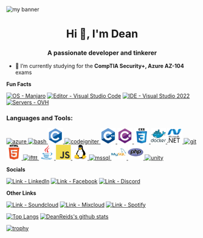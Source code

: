 <p align=”center”>
  <img width="1315" height="299" src="https://user-images.githubusercontent.com/5481657/173151016-8c95f6e2-163d-4b23-8cb4-4473d2286dfd.png" alt="my banner">   
</p>

<h1 align="center">Hi 👋, I'm Dean</h1>
<h3 align="center">A passionate developer and tinkerer</h3>

- 🌱 I’m currently studying for the **CompTIA Security+, Azure AZ-104** exams

**Fun Facts**

[![OS - Manjaro](https://img.shields.io/badge/OS-Manjaro-ff0066?style=for-the-badge&logo=manjaro)](https://manjaro.org)
[![Editor - Visual Studio Code](https://img.shields.io/badge/Editor-VS%20Code-ff0066?style=for-the-badge&logo=visual-studio-code)](https://code.visualstudio.com/)
[![IDE - Visual Studio 2022](https://img.shields.io/badge/IDE-Visual%20Studio-ff0066?style=for-the-badge&logo=visualstudio)](https://visualstudio.microsoft.com/)
[![Servers - OVH](https://img.shields.io/badge/Servers-OVH-ff0066?style=for-the-badge&logo=server-fault)](www.ovhcloud.com)

<h3 align="left">Languages and Tools:</h3>
<p align="left"> <a href="https://azure.microsoft.com/en-in/" target="_blank" rel="noreferrer"> <img src="https://www.vectorlogo.zone/logos/microsoft_azure/microsoft_azure-icon.svg" alt="azure" width="40" height="40"/> </a> <a href="https://www.gnu.org/software/bash/" target="_blank" rel="noreferrer"> <img src="https://www.vectorlogo.zone/logos/gnu_bash/gnu_bash-icon.svg" alt="bash" width="40" height="40"/> </a> <a href="https://www.cprogramming.com/" target="_blank" rel="noreferrer"> <img src="https://raw.githubusercontent.com/devicons/devicon/master/icons/c/c-original.svg" alt="c" width="40" height="40"/> </a> <a href="https://codeigniter.com" target="_blank" rel="noreferrer"> <img src="https://cdn.worldvectorlogo.com/logos/codeigniter.svg" alt="codeigniter" width="40" height="40"/> </a> <a href="https://www.w3schools.com/cpp/" target="_blank" rel="noreferrer"> <img src="https://raw.githubusercontent.com/devicons/devicon/master/icons/cplusplus/cplusplus-original.svg" alt="cplusplus" width="40" height="40"/> </a> <a href="https://www.w3schools.com/cs/" target="_blank" rel="noreferrer"> <img src="https://raw.githubusercontent.com/devicons/devicon/master/icons/csharp/csharp-original.svg" alt="csharp" width="40" height="40"/> </a> <a href="https://www.w3schools.com/css/" target="_blank" rel="noreferrer"> <img src="https://raw.githubusercontent.com/devicons/devicon/master/icons/css3/css3-original-wordmark.svg" alt="css3" width="40" height="40"/> </a> <a href="https://www.docker.com/" target="_blank" rel="noreferrer"> <img src="https://raw.githubusercontent.com/devicons/devicon/master/icons/docker/docker-original-wordmark.svg" alt="docker" width="40" height="40"/> </a> <a href="https://dotnet.microsoft.com/" target="_blank" rel="noreferrer"> <img src="https://raw.githubusercontent.com/devicons/devicon/master/icons/dot-net/dot-net-original-wordmark.svg" alt="dotnet" width="40" height="40"/> </a> <a href="https://git-scm.com/" target="_blank" rel="noreferrer"> <img src="https://www.vectorlogo.zone/logos/git-scm/git-scm-icon.svg" alt="git" width="40" height="40"/> </a> <a href="https://www.w3.org/html/" target="_blank" rel="noreferrer"> <img src="https://raw.githubusercontent.com/devicons/devicon/master/icons/html5/html5-original-wordmark.svg" alt="html5" width="40" height="40"/> </a> <a href="https://ifttt.com/" target="_blank" rel="noreferrer"> <img src="https://www.vectorlogo.zone/logos/ifttt/ifttt-ar21.svg" alt="ifttt" width="40" height="40"/> </a> <a href="https://www.java.com" target="_blank" rel="noreferrer"> <img src="https://raw.githubusercontent.com/devicons/devicon/master/icons/java/java-original.svg" alt="java" width="40" height="40"/> </a> <a href="https://developer.mozilla.org/en-US/docs/Web/JavaScript" target="_blank" rel="noreferrer"> <img src="https://raw.githubusercontent.com/devicons/devicon/master/icons/javascript/javascript-original.svg" alt="javascript" width="40" height="40"/> </a> <a href="https://www.linux.org/" target="_blank" rel="noreferrer"> <img src="https://raw.githubusercontent.com/devicons/devicon/master/icons/linux/linux-original.svg" alt="linux" width="40" height="40"/> </a> <a href="https://www.microsoft.com/en-us/sql-server" target="_blank" rel="noreferrer"> <img src="https://www.svgrepo.com/show/303229/microsoft-sql-server-logo.svg" alt="mssql" width="40" height="40"/> </a> <a href="https://www.mysql.com/" target="_blank" rel="noreferrer"> <img src="https://raw.githubusercontent.com/devicons/devicon/master/icons/mysql/mysql-original-wordmark.svg" alt="mysql" width="40" height="40"/> </a> <a href="https://www.php.net" target="_blank" rel="noreferrer"> <img src="https://raw.githubusercontent.com/devicons/devicon/master/icons/php/php-original.svg" alt="php" width="40" height="40"/> </a> <a href="https://unity.com/" target="_blank" rel="noreferrer"> <img src="https://www.vectorlogo.zone/logos/unity3d/unity3d-icon.svg" alt="unity" width="40" height="40"/> </a> </p>

**Socials**

[![Link - LinkedIn](https://img.shields.io/badge/Social-LinkedIn-red?style=for-the-badge&logo=linkedin)](https://www.linkedin.com/in/dean-reid/)
[![Link - Facebook](https://img.shields.io/badge/Social-Facebook-red?style=for-the-badge&logo=facebook)](https://www.facebook.com/DeanDReid/)
[![Link - Discord](https://img.shields.io/badge/Social-Discord-red?style=for-the-badge&logo=discord)](https://discord.gg/mN4tSk5n2R)

**Other Links**

[![Link - Soundcloud](https://img.shields.io/badge/Music-Soundcloud-blue?style=for-the-badge&logo=soundcloud)](https://soundcloud.com/deannreid)
[![Link - Mixcloud](https://img.shields.io/badge/Music-Mixcloud-blue?style=for-the-badge&logo=mixcloud)](http://mixcloud.com/deannreid)
[![Link - Spotify](https://img.shields.io/badge/Music-Spotify-blue?style=for-the-badge&logo=spotify)](https://open.spotify.com/user/deanreid)

[![Top Langs](https://github-readme-stats.vercel.app/api/top-langs/?username=deannreid&count_private=true&show_icons=true&theme=dark&include_all_commits=true&hide_border=true&layout=compact&langs_count=10)](https://github.com/deannreid)
[![DeanReids's github stats](https://github-readme-stats.vercel.app/api?username=deannreid&count_private=true&show_icons=true&theme=dark&include_all_commits=true&hide_border=true)](https://github.com/deannreid/)

[![trophy](https://github-profile-trophy.vercel.app/?username=deannreid&no-frame=true&no-bg=true&margin-w=20&theme=onedark)](https://github.com/ryo-ma/github-profile-trophy)

<!--
**deannreid/deannreid** is a ✨ _special_ ✨ repository because its `README.md` (this file) appears on your GitHub profile.

Here are some ideas to get you started:

- 🔭 I’m currently working on ...
- 🌱 I’m currently learning ...
- 👯 I’m looking to collaborate on ...
- 🤔 I’m looking for help with ...
- 💬 Ask me about ...
- 📫 How to reach me: ...
- 😄 Pronouns: ...
- ⚡ Fun fact: ...
-->
